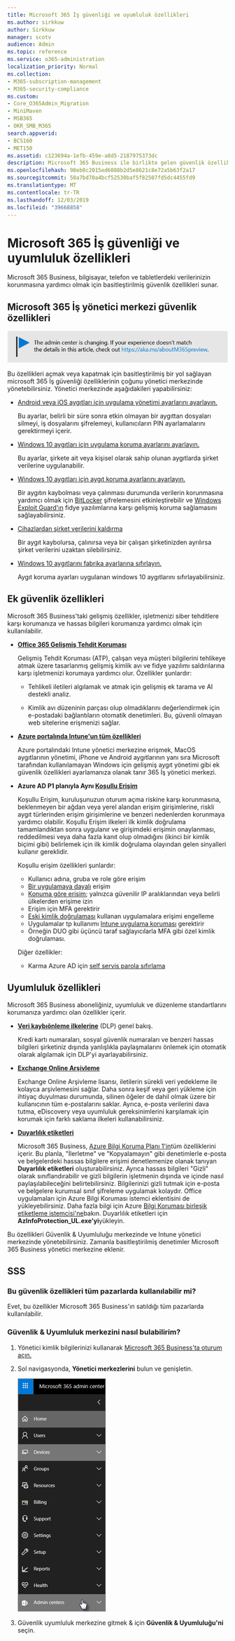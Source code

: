 ```yaml
---
title: Microsoft 365 İş güvenliği ve uyumluluk özellikleri
ms.author: sirkkuw
author: Sirkkuw
manager: scotv
audience: Admin
ms.topic: reference
ms.service: o365-administration
localization_priority: Normal
ms.collection:
- M365-subscription-management
- M365-security-compliance
ms.custom:
- Core_O365Admin_Migration
- MiniMaven
- MSB365
- OKR_SMB_M365
search.appverid:
- BCS160
- MET150
ms.assetid: c123694a-1efb-459e-a8d5-2187975373dc
description: Microsoft 365 Business ile birlikte gelen güvenlik özellikleri hakkında bilgi edinin.
ms.openlocfilehash: 98eb0c2015ed6088b2d5e8621c8e72a5b63f2a17
ms.sourcegitcommit: 58a7bd70a4bcf52530baf5f82507fd5dc4455fd9
ms.translationtype: MT
ms.contentlocale: tr-TR
ms.lasthandoff: 12/03/2019
ms.locfileid: "39668858"
---
```

# <a name="microsoft-365-business-security-and-compliance-features"></a>Microsoft 365 İş güvenliği ve uyumluluk özellikleri

Microsoft 365 Business, bilgisayar, telefon ve tabletlerdeki verilerinizin korunmasına yardımcı olmak için basitleştirilmiş güvenlik özellikleri sunar.
    
## <a name="microsoft-365-business-admin-center-security-features"></a>Microsoft 365 İş yönetici merkezi güvenlik özellikleri

[![Yönetim merkezinin değiştiğini size bildirmeye yarayan etiket ve daha fazla ayrıntıyı aka.ms/aboutM365preview sayfasında bulabilirsiniz.](media/m365admincenterchanging.png)](https://docs.microsoft.com/office365/admin/microsoft-365-admin-center-preview)

Bu özellikleri açmak veya kapatmak için basitleştirilmiş bir yol sağlayan microsoft 365 İş güvenliği özelliklerinin çoğunu yönetici merkezinde yönetebilirsiniz. Yönetici merkezinde aşağıdakileri yapabilirsiniz:
  
- [Android veya iOS aygıtları için uygulama yönetimi ayarlarını ayarlayın.](app-protection-settings-for-android-and-ios.md) 
    
    Bu ayarlar, belirli bir süre sonra etkin olmayan bir aygıttan dosyaları silmeyi, iş dosyalarını şifrelemeyi, kullanıcıların PIN ayarlamalarını gerektirmeyi içerir.
    
- [Windows 10 aygıtları için uygulama koruma ayarlarını ayarlayın.](protection-settings-for-windows-10-devices.md) 
    
    Bu ayarlar, şirkete ait veya kişisel olarak sahip olunan aygıtlarda şirket verilerine uygulanabilir.
    
- [Windows 10 aygıtları için aygıt koruma ayarlarını ayarlayın.](protection-settings-for-windows-10-pcs.md) 
    
    Bir aygıtın kaybolması veya çalınması durumunda verilerin korunmasına yardımcı olmak için [BitLocker](https://go.microsoft.com/fwlink/p/?linkid=871405) şifrelemesini etkinleştirebilir ve [Windows Exploit Guard'ın](https://docs.microsoft.com/windows/security/threat-protection/microsoft-defender-atp/enable-exploit-protection) fidye yazılımlarına karşı gelişmiş koruma sağlamasını sağlayabilirsiniz. 
    
- [Cihazlardan şirket verilerini kaldırma](remove-company-data.md)
    
    Bir aygıt kaybolursa, çalınırsa veya bir çalışan şirketinizden ayrılırsa şirket verilerini uzaktan silebilirsiniz.
    
- [Windows 10 aygıtlarını fabrika ayarlarına sıfırlayın.](reset-devices-to-factory-settings.md) 
    
    Aygıt koruma ayarları uygulanan windows 10 aygıtlarını sıfırlayabilirsiniz.
    
## <a name="additional-security-features"></a>Ek güvenlik özellikleri 

Microsoft 365 Business'taki gelişmiş özellikler, işletmenizi siber tehditlere karşı korumanıza ve hassas bilgileri korumanıza yardımcı olmak için kullanılabilir.
  
- **[Office 365 Gelişmiş Tehdit Koruması](https://support.office.com/article/e100fe7c-f2a1-4b7d-9e08-622330b83653)**
    
    Gelişmiş Tehdit Koruması (ATP), çalışan veya müşteri bilgilerini tehlikeye atmak üzere tasarlanmış gelişmiş kimlik avı ve fidye yazılımı saldırılarına karşı işletmenizi korumaya yardımcı olur. Özellikler şunlardır:
    
  - Tehlikeli iletileri algılamak ve atmak için gelişmiş ek tarama ve AI destekli analiz.
    
  - Kimlik avı düzeninin parçası olup olmadıklarını değerlendirmek için e-postadaki bağlantıların otomatik denetimleri. Bu, güvenli olmayan web sitelerine erişmenizi sağlar.

- **[Azure portalında Intune'un tüm özellikleri](https://go.microsoft.com/fwlink/p/?linkid=871403)**
    
    Azure portalındaki Intune yönetici merkezine erişmek, MacOS aygıtlarının yönetimi, iPhone ve Android aygıtlarının yanı sıra Microsoft tarafından kullanılamayan Windows için gelişmiş aygıt yönetimi gibi ek güvenlik özellikleri ayarlamanıza olanak tanır 365 İş yönetici merkezi.
- **Azure AD P1 planıyla Aynı [Koşullu Erişim](https://docs.microsoft.com/azure/active-directory/conditional-access/overview)**


    Koşullu Erişim, kuruluşunuzun oturum açma riskine karşı korunmasına, beklenmeyen bir ağdan veya yerel alandan erişim girişimlerine, riskli aygıt türlerinden erişim girişimlerine ve benzeri nedenlerden korunmaya yardımcı olabilir. Koşullu Erişim ilkeleri ilk kimlik doğrulama tamamlandıktan sonra uygulanır ve girişimdeki erişimin onaylanması, reddedilmesi veya daha fazla kanıt olup olmadığını (ikinci bir kimlik biçimi gibi) belirlemek için ilk kimlik doğrulama olayından gelen sinyalleri kullanır gereklidir.

    Koşullu erişim özellikleri şunlardır:

    - Kullanıcı adına, gruba ve role göre erişim
    - [Bir uygulamaya dayalı](https://docs.microsoft.com/azure/active-directory/conditional-access/app-based-conditional-access) erişim 
    - [Konuma göre erişim](https://docs.microsoft.com/azure/active-directory/authentication/howto-registration-mfa-sspr-combined#conditional-access-policies-for-combined-registration);  yalnızca güvenilir IP aralıklarından veya belirli ülkelerden erişime izin 
    - Erişim için MFA gerektirir
    - [Eski kimlik doğrulaması](https://docs.microsoft.com/azure/active-directory/conditional-access/block-legacy-authentication) kullanan uygulamalara erişimi engelleme
    - Uygulamalar tp kullanımı [Intune uygulama koruması](https://docs.microsoft.com/azure/active-directory/conditional-access/app-protection-based-conditional-access) gerektirir
    - Örneğin DUO gibi üçüncü taraf sağlayıcılarla MFA gibi özel kimlik doğrulaması.
   
    Diğer özellikler:
    - Karma Azure AD için [self servis parola sıfırlama](https://docs.microsoft.com/azure/active-directory/authentication/concept-sspr-customization)
    
## <a name="compliance-features"></a>Uyumluluk özellikleri

Microsoft 365 Business aboneliğiniz, uyumluluk ve düzenleme standartlarını korumanıza yardımcı olan özellikler içerir.

- **[Veri kaybıönleme ilkelerine](https://support.office.com/article/1966b2a7-d1e2-4d92-ab61-42efbb137f5e)** (DLP) genel bakış. 
    
    Kredi kartı numaraları, sosyal güvenlik numaraları ve benzeri hassas bilgileri şirketiniz dışında yanlışlıkla paylaşmalarını önlemek için otomatik olarak algılamak için DLP'yi ayarlayabilirsiniz.
    
- **[Exchange Online Arşivleme](https://products.office.com/exchange/microsoft-exchange-online-archiving-email)**
    
    Exchange Online Arşivleme lisansı, iletilerin sürekli veri yedekleme ile kolayca arşivlemesini sağlar. Daha sonra keşif veya geri yükleme için ihtiyaç duyulması durumunda, silinen öğeler de dahil olmak üzere bir kullanıcının tüm e-postalarını saklar. Ayrıca, e-posta verilerini dava tutma, eDiscovery veya uyumluluk gereksinimlerini karşılamak için korumak için farklı saklama ilkeleri kullanabilirsiniz.
    
- **[Duyarlılık etiketleri](https://docs.microsoft.com/microsoft-365/compliance/sensitivity-labels)**

   Microsoft 365 Business, [Azure Bilgi Koruma Planı 1'in](https://go.microsoft.com/fwlink/p/?linkid=871407)tüm özelliklerini içerir. Bu planla, "İlerletme" ve "Kopyalamayın" gibi denetimlerle e-posta ve belgelerdeki hassas bilgilere erişimi denetlemenize olanak tanıyan **Duyarlılık etiketleri** oluşturabilirsiniz. Ayrıca hassas bilgileri "Gizli" olarak sınıflandırabilir ve gizli bilgilerin işletmenin dışında ve içinde nasıl paylaşılabileceğini belirtebilirsiniz. Bilgilerinizi gizli tutmak için e-posta ve belgelere kurumsal sınıf şifreleme uygulamak kolaydır. Office uygulamaları için Azure Bilgi Koruması istemci eklentisini de yükleyebilirsiniz. Daha fazla bilgi için Azure [Bilgi Koruması birleşik etiketleme istemcisi'ne](https://docs.microsoft.com/azure/information-protection/rms-client/unifiedlabelingclient-version-release-history)bakın. Duyarlılık etiketleri için **AzInfoProtection_UL.exe'yi**yükleyin.

Bu özellikleri Güvenlik &amp; Uyumluluğu merkezinde ve Intune yönetici merkezinde yönetebilirsiniz. Zamanla basitleştirilmiş denetimler Microsoft 365 Business yönetici merkezine eklenir.
  
    
## <a name="faq"></a>SSS

 ### <a name="are-these-security-features-available-in-all-markets"></a>Bu güvenlik özellikleri tüm pazarlarda kullanılabilir mi?
  
Evet, bu özellikler Microsoft 365 Business'ın satıldığı tüm pazarlarda kullanılabilir.
  
### <a name="how-do-i-find-the-security-amp-compliance-center"></a>Güvenlik &amp; Uyumluluk merkezini nasıl bulabilirim?
  
1. Yönetici kimlik bilgilerinizi kullanarak [Microsoft 365 Business'ta oturum açın.](https://portal.microsoft.com/) 
    
2. Sol navigasyonda, **Yönetici merkezlerini** bulun ve genişletin. 
    
    ![Microsoft 365 yönetici merkezindeki sol gezinmede Yönetici merkezlerini seçin.](media/fa4484f8-c637-45fd-a7bd-bdb3abfd6c03.png)
  
3. Güvenlik uyumluluk merkezine gitmek &amp; için **Güvenlik &amp; Uyumluluğu'ni** seçin.
